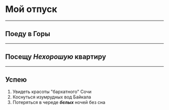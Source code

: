 # Мой отпуск

---
## Поеду в **Горы**

---
## Посещу **_Нехорошую_ квартиру**

---
## Успею
1. Увидеть красоты "бархатного" Сочи
2. Коснуться изумрудных вод Байкала
3. Потеряться в череде **_белых_** ночей без сна